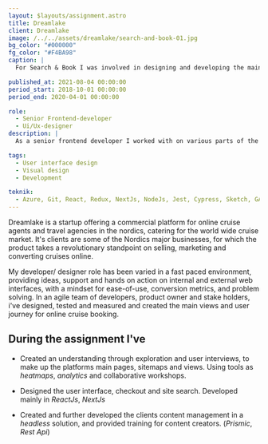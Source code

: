 ```yaml
---
layout: $layouts/assignment.astro
title: Dreamlake
client: Dreamlake
image: /../../assets/dreamlake/search-and-book-01.jpg
bg_color: "#000000"
fg_color: "#F4BA98"
caption: |
  For Search & Book I was involved in designing and developing the main product checkout flow, addressing users need for tangible, understandable data.

published_at: 2021-08-04 00:00:00
period_start: 2018-10-01 00:00:00
period_end: 2020-04-01 00:00:00

role:
  - Senior Frontend-developer
  - Ui/Ux-designer
description: |
  As a senior frontend developer I worked with on various parts of the company's products and offerings, such as internal booking interfaces and public facing sites. Solid e-commerce principles and scalability were keywords in this journey.

tags:
  - User interface design
  - Visual design
  - Development

teknik:
  - Azure, Git, React, Redux, NextJs, NodeJs, Jest, Cypress, Sketch, GA, Hotjar, Prismic, Zoom
---
```


Dreamlake is a startup offering a commercial platform for online cruise agents and travel agencies in the nordics, catering for the world wide cruise market. It's clients are some of the Nordics major businesses, for which the product takes a revolutionary standpoint on selling, marketing and converting cruises online.

My developer/ designer role has been varied in a fast paced environment, providing ideas, support and hands on action on internal and external web interfaces, with a mindset for ease-of-use, conversion metrics, and problem solving. 
In an agile team of developers, product owner and stake holders, i've designed, tested and measured and created the main views and user journey for online cruise booking.

## During the assignment I've

- Created an understanding through exploration and user interviews, to make up the platforms main pages, sitemaps and views. Using tools as _heatmaps_, _analytics_ and collaborative workshops.

- Designed the user interface, checkout and site search. Developed mainly in _ReactJs_, _NextJs_

- Created and further developed the clients content management in a _headless_ solution, and provided training for content creators. (_Prismic_, _Rest Api_) 